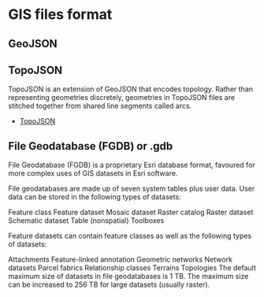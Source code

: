 
# GIS files format

## GeoJSON

## TopoJSON

TopoJSON is an extension of GeoJSON that encodes topology. Rather than representing geometries discretely, geometries in TopoJSON files are stitched together from shared line segments called arcs.

- [TopoJSON](https://github.com/topojson/topojson)

## File Geodatabase (FGDB) or .gdb

File Geodatabase (FGDB) is a proprietary Esri database format, favoured for more complex uses of GIS datasets in Esri software.

File geodatabases are made up of seven system tables plus user data. User data can be stored in the following types of datasets:

Feature class
Feature dataset
Mosaic dataset
Raster catalog
Raster dataset
Schematic dataset
Table (nonspatial)
Toolboxes

Feature datasets can contain feature classes as well as the following types of datasets:

Attachments
Feature-linked annotation
Geometric networks
Network datasets
Parcel fabrics
Relationship classes
Terrains
Topologies
The default maximum size of datasets in file geodatabases is 1 TB. The maximum size can be increased to 256 TB for large datasets (usually raster).
